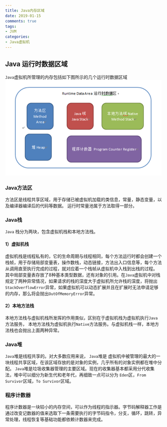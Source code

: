 ```yaml
---
title: Java内存区域
date: 2019-01-15
comments: true 
tags:
- JVM
categories:  
- Java虚拟机
---
```

## Java 运行时数据区域
`Java`虚拟机所管理的内存包括如下图所示的几个运行时数据区域
![](../../img/2018120731.png)

### Java方法区
方法区是线程共享区域，用于存储已被虚拟机加载的类信息，常量，静态变量，以及编译器编译后的代码等数据。 运行时常量池属于方法取得一部分。  

### Java栈
`Java` 栈分为两块，包含虚拟机栈和本地方法栈。
   
#### 1）虚拟机栈
虚拟机栈是线程私有的，它的生命周期与线程相同，每个方法运行时都会创建一个栈帧，用于存储局部变量表，操作数栈，动态链接，方法出入口信息等，每个方法从调用直至执行完成的过程，就对应着一个栈帧从虚拟机中入栈到出栈的过程。   
其中局部变量表存放了8种基本类型数据，还有对象的引用。在`Java`虚拟机中对栈规定了两种异常情况，如果请求的栈的深度大于虚拟机所允许栈的深度，将抛出`StackOverflowError`异常，如果虚拟机可以动态扩展并且在扩展时无法申请足够的内存，那么将会抛出`OutOfMemoryError`异常。   

#### 2）本地方法栈
本地方法栈与虚拟机栈所发挥的作用类似，区别在于虚拟机栈为虚拟机执行`Java`方法服务， 本地方法栈为虚拟机执行`Native`方法服务。与虚拟机栈一样，本地方法栈也会抛出上面两种异常。

### Java堆
`Java`堆是线程共享的。对大多数应用来说， `Java`堆是 虚拟机中被管理的最大的一块线程共享区域，在该区域存放的是对象的实例，几乎所有的对象实例都在堆中分配。
`Java`堆是垃圾收集器管理的主要区域。现在的收集器基本都采用分代收集法，堆中可以细分为新生代和老年代，再细致一点可以分为 `Eden`区，`From Survivor`区域，`To Survivor`区域。

### 程序计数器
程序计数器是一块较小的内存空间，可以作为线程的指示器。字节码解释器工作是通过改变记数器的值来选取下一条需要执行的字节码指令，分支，循环，跳转，异常处理，线程恢复等基础功能都依赖计数器来完成。